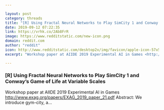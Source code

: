 ```yaml
---

layout: post
category: threads
title: "[R] Using Fractal Neural Networks to Play SimCity 1 and Conway’s Game of Life at Variable Scales"
date: 2019-09-12 07:22:35
link: https://vrhk.co/2Ab8FrR
image: https://www.redditstatic.com/new-icon.png
domain: reddit.com
author: "reddit"
icon: http://www.redditstatic.com/desktop2x/img/favicon/apple-icon-57x57.png
excerpt: "Workshop paper at AIIDE 2019 Experimental AI in Games <http://www.exag.org/papers/EXAG_2019_paper_21.pdf> Abstract: We introduce gym-city, a..."

---
```


### [R] Using Fractal Neural Networks to Play SimCity 1 and Conway’s Game of Life at Variable Scales

Workshop paper at AIIDE 2019 Experimental AI in Games <http://www.exag.org/papers/EXAG_2019_paper_21.pdf> Abstract: We introduce gym-city, a...